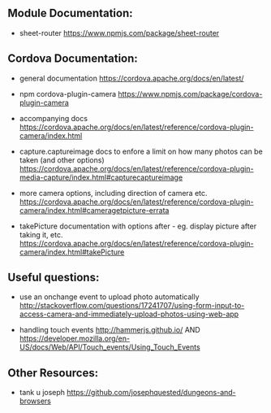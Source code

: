 ## Module Documentation:
* sheet-router 
https://www.npmjs.com/package/sheet-router

## Cordova Documentation:

* general documentation
https://cordova.apache.org/docs/en/latest/

* npm cordova-plugin-camera
https://www.npmjs.com/package/cordova-plugin-camera

* accompanying docs
https://cordova.apache.org/docs/en/latest/reference/cordova-plugin-camera/index.html

* capture.captureimage docs to enfore a limit on how many photos can be taken (and other options)
https://cordova.apache.org/docs/en/latest/reference/cordova-plugin-media-capture/index.html#capturecaptureimage

* more camera options, including direction of camera etc.
https://cordova.apache.org/docs/en/latest/reference/cordova-plugin-camera/index.html#cameragetpicture-errata

* takePicture documentation with options after - eg. display picture after taking it, etc.
https://cordova.apache.org/docs/en/latest/reference/cordova-plugin-camera/index.html#takePicture


## Useful questions:
* use an onchange event to upload photo automatically
http://stackoverflow.com/questions/17241707/using-form-input-to-access-camera-and-immediately-upload-photos-using-web-app

* handling touch events http://hammerjs.github.io/ AND https://developer.mozilla.org/en-US/docs/Web/API/Touch_events/Using_Touch_Events

## Other Resources:
* tank u joseph 
https://github.com/josephquested/dungeons-and-browsers
